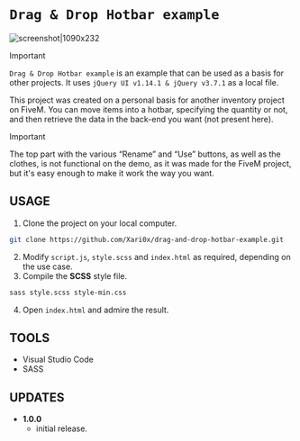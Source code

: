 # `Drag & Drop Hotbar example`

![screenshot|1090x232](https://github.com/Xari0x/drag-and-drop-hotbar-example/blob/main/screenshot.png?raw=true)

> [!IMPORTANT]
> `Drag & Drop Hotbar example` is an example that can be used as a basis for other projects. It uses `jQuery UI v1.14.1 & jQuery v3.7.1` as a local file.

This project was created on a personal basis for another inventory project on FiveM. You can move items into a hotbar, specifying the quantity or not, and then retrieve the data in the back-end you want (not present here).

> [!IMPORTANT]
>The top part with the various “Rename” and “Use” buttons, as well as the clothes, is not functional on the demo, as it was made for the FiveM project, but it's easy enough to make it work the way you want.

## USAGE

1. Clone the project on your local computer.
```bash
git clone https://github.com/Xari0x/drag-and-drop-hotbar-example.git
```
2. Modify `script.js`, `style.scss` and `index.html` as required, depending on the use case.
3. Compile the **SCSS** style file.
```bash
sass style.scss style-min.css
```
4. Open `index.html` and admire the result.


## TOOLS

- Visual Studio Code
- SASS

## UPDATES

- **1.0.0**
    - initial release.
